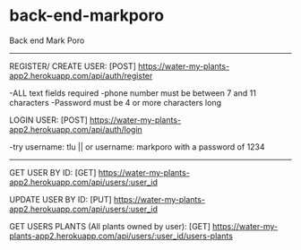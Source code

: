 # back-end-markporo

Back end Mark Poro

---

REGISTER/ CREATE USER:
[POST] https://water-my-plants-app2.herokuapp.com/api/auth/register

-ALL text fields required
-phone number must be between 7 and 11 characters
-Password must be 4 or more characters long

LOGIN USER:
[POST] https://water-my-plants-app2.herokuapp.com/api/auth/login

-try username: tlu || or username: markporo
with a password of 1234

---

GET USER BY ID:
[GET] https://water-my-plants-app2.herokuapp.com/api/users/:user_id

UPDATE USER BY ID:
[PUT] https://water-my-plants-app2.herokuapp.com/api/users/:user_id

GET USERS PLANTS (All plants owned by user):
[GET] https://water-my-plants-app2.herokuapp.com/api/users/:user_id/users-plants
